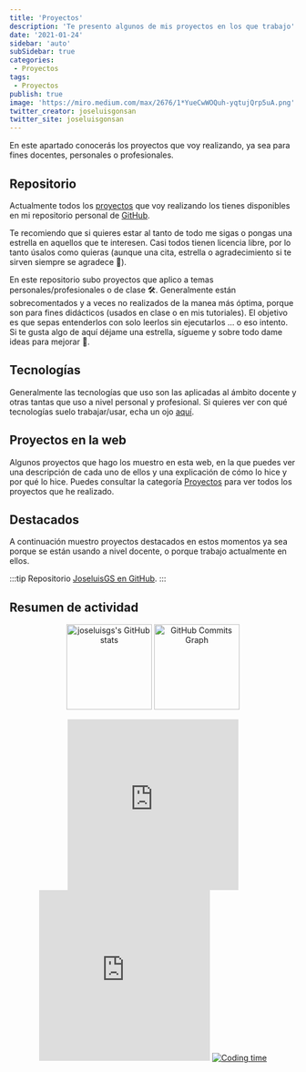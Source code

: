 ```yaml
---
title: 'Proyectos'
description: 'Te presento algunos de mis proyectos en los que trabajo'
date: '2021-01-24'
sidebar: 'auto'
subSidebar: true
categories:
 - Proyectos
tags:
 - Proyectos
publish: true
image: 'https://miro.medium.com/max/2676/1*YueCwWOQuh-yqtujQrp5uA.png'
twitter_creator: joseluisgonsan
twitter_site: joseluisgonsan
---
```

En este apartado conocerás los proyectos que voy realizando, ya sea para fines docentes, personales o profesionales.

<!-- more -->

## Repositorio
Actualmente todos los [proyectos](../../categories/Proyectos/) que voy realizando los tienes disponibles en mi repositorio personal de <i class="iconfont reco-github"></i> [GitHub](https://github.com/joseluisgs). 

Te recomiendo que si quieres estar al tanto de todo me sigas o pongas una estrella en aquellos que te interesen. Casi todos tienen licencia libre, por lo tanto úsalos como quieras (aunque una cita, estrella o agradecimiento si te sirven siempre se agradece 🙂). 

En este repositorio subo proyectos que aplico a temas personales/profesionales o de clase 🛠. Generalmente están sobrecomentados y a veces no realizados de la manea más óptima, porque son para fines didácticos (usados en clase o en mis tutoriales). El objetivo es que sepas entenderlos con solo leerlos sin ejecutarlos ... o eso intento. Si te gusta algo de aquí déjame una estrella, sígueme y sobre todo dame ideas para mejorar 💪.

## Tecnologías
Generalmente las tecnologías que uso son las aplicadas al ámbito docente y otras tantas que uso a nivel personal y profesional. Si quieres ver con qué tecnologías suelo trabajar/usar, echa un ojo [aquí](../info/personal/tecnologias.md).

## Proyectos en la web
Algunos proyectos que hago los muestro en esta web, en la que puedes ver una descripción de cada uno de ellos y una explicación de cómo lo hice y por qué lo hice. Puedes consultar la categoría [Proyectos](../../categories/Proyectos/) para ver todos los proyectos que he realizado.


## Destacados
A continuación muestro proyectos destacados en estos momentos ya sea porque se están usando a nivel docente, o porque trabajo actualmente en ellos.

:::tip Repositorio
<i class="iconfont reco-github"></i> [JoseluisGS en GitHub](https://github.com/joseluisgs).
:::

<ReposPinned/>


## Resumen de actividad

<p align="center">
  <a href="http://www.github.com/joseluisgs"><img loading="lazy" src="https://github-readme-stats.vercel.app/api?username=joseluisgs&show_icons=true&hide=&count_private=true&title_color=0891b2&text_color=ffffff&icon_color=0891b2&bg_color=27272a&hide_border=true&show_icons=true" alt="joseluisgs's GitHub stats" height="150"/></a>
<a href="http://www.github.com/joseluisgs"><img loading="lazy" src="https://activity-graph.herokuapp.com/graph?username=joseluisgs&bg_color=27272a&color=ffffff&line=0891b2&point=ffffff&area_color=27272a&area=true&hide_border=true&custom_title=GitHub%20Commits%20Graph" alt="GitHub Commits Graph" height="150"/></a>
</p>

<p align="center">
<embed src="https://wakatime.com/share/@joseluisgs/4f507445-a5b9-4915-82d0-f61d7119dcc0.svg" height= 300></embed>
 <embed src="https://wakatime.com/share/@joseluisgs/ebacae7f-9326-49be-944a-e5b5729d6d74.svg" height= 300></embed>
 <a href="https://wakatime.com/@32eb50dd-eea7-4883-8349-298accb92677"><img src="https://wakatime.com/badge/user/32eb50dd-eea7-4883-8349-298accb92677.svg" alt="Coding time" /></a>
 </p>
